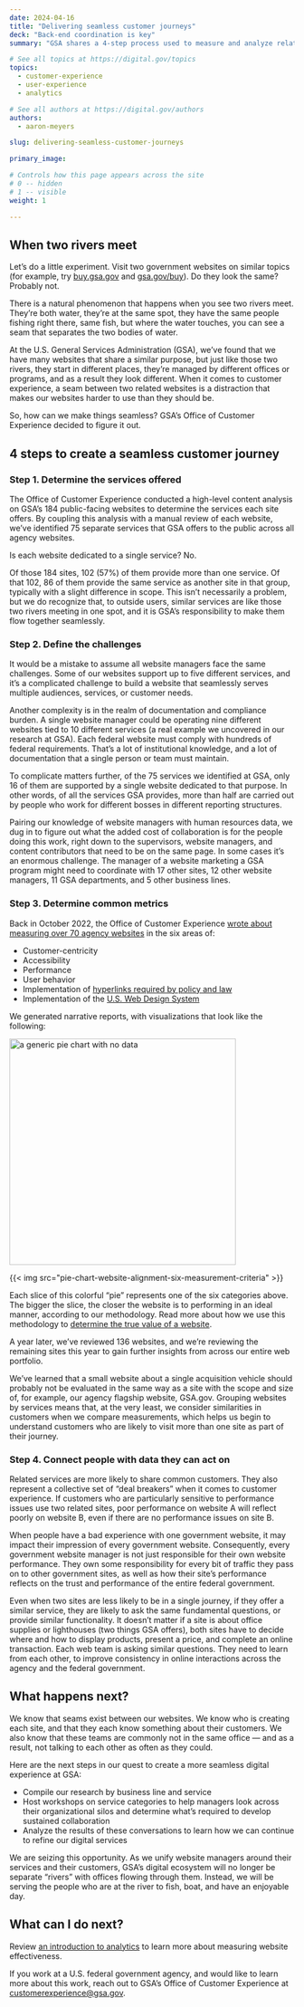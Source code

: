 ```yaml
---
date: 2024-04-16
title: "Delivering seamless customer journeys"
deck: "Back-end coordination is key"
summary: "GSA shares a 4-step process used to measure and analyze related websites, and additional plans to improve customers' digital experience."

# See all topics at https://digital.gov/topics
topics:
  - customer-experience
  - user-experience
  - analytics

# See all authors at https://digital.gov/authors
authors:
  - aaron-meyers

slug: delivering-seamless-customer-journeys

primary_image: 

# Controls how this page appears across the site
# 0 -- hidden
# 1 -- visible
weight: 1

---
```


## When two rivers meet

Let’s do a little experiment. Visit two government websites on similar topics (for example, try [buy.gsa.gov](https://buy.gsa.gov/) and [gsa.gov/buy](https://www.gsa.gov/buy-through-us)). Do they look the same? Probably not.

There is a natural phenomenon that happens when you see two rivers meet. They’re both water, they’re at the same spot, they have the same people fishing right there, same fish, but where the water touches, you can see a seam that separates the two bodies of water.

At the U.S. General Services Administration (GSA), we’ve found that we have many websites that share a similar purpose, but just like those two rivers, they start in different places, they’re managed by different offices or programs, and as a result they look different. When it comes to customer experience, a seam between two related websites is a distraction that makes our websites harder to use than they should be.

So, how can we make things seamless? GSA’s Office of Customer Experience decided to figure it out.

## 4 steps to create a seamless customer journey

### Step 1. Determine the services offered

The Office of Customer Experience conducted a high-level content analysis on GSA’s 184 public-facing websites to determine the services each site offers. By coupling this analysis with a manual review of each website, we’ve identified 75 separate services that GSA offers to the public across all agency websites.

Is each website dedicated to a single service? No.

Of those 184 sites, 102 (57%) of them provide more than one service. Of that 102, 86 of them provide the same service as another site in that group, typically with a slight difference in scope. This isn’t necessarily a problem, but we do recognize that, to outside users, similar services are like those two rivers meeting in one spot, and it is GSA’s responsibility to make them flow together seamlessly.

### Step 2. Define the challenges

It would be a mistake to assume all website managers face the same challenges. Some of our websites support up to five different services, and it’s a complicated challenge to build a website that seamlessly serves multiple audiences, services, or customer needs.

Another complexity is in the realm of documentation and compliance burden. A single website manager could be operating nine different websites tied to 10 different services (a real example we uncovered in our research at GSA). Each federal website must comply with hundreds of federal requirements. That’s a lot of institutional knowledge, and a lot of documentation that a single person or team must maintain.

To complicate matters further, of the 75 services we identified at GSA, only 16 of them are supported by a single website dedicated to that purpose. In other words, of all the services GSA provides, more than half are carried out by people who work for different bosses in different reporting structures.

Pairing our knowledge of website managers with human resources data, we dug in to figure out what the added cost of collaboration is for the people doing this work, right down to the supervisors, website managers, and content contributors that need to be on the same page. In some cases it’s an enormous challenge. The manager of a website marketing a GSA program might need to coordinate with 17 other sites, 12 other website managers, 11 GSA departments, and 5 other business lines.

### Step 3. Determine common metrics

Back in October 2022, the Office of Customer Experience [wrote about measuring over 70 agency websites](https://digital.gov/2022/10/07/taking-a-design-led-approach-to-digital-modernization/) in the six areas of:

* Customer-centricity
* Accessibility
* Performance
* User behavior
* Implementation of [hyperlinks required by policy and law](https://digital.gov/resources/required-web-content-and-links/)
* Implementation of the [U.S. Web Design System](https://designsystem.digital.gov/)

We generated narrative reports, with visualizations that look like the following:

<img src="https://s3.amazonaws.com/digitalgov/pie-chart-website-alignment-six-measurement-criteria.png" width="400" align="center" alt="a generic pie chart with no data">

{{< img src="pie-chart-website-alignment-six-measurement-criteria" >}}

Each slice of this colorful “pie” represents one of the six categories above. The bigger the slice, the closer the website is to performing in an ideal manner, according to our methodology. Read more about how we use this methodology to [determine the true value of a website](https://digital.gov/2024/04/16/determining-the-true-value-of-a-website-a-gsa-case-study/).

A year later, we’ve reviewed 136 websites, and we’re reviewing the remaining sites this year to gain further insights from across our entire web portfolio.

We’ve learned that a small website about a single acquisition vehicle should probably not be evaluated in the same way as a site with the scope and size of, for example, our agency flagship website, GSA.gov. Grouping websites by services means that, at the very least, we consider similarities in customers when we compare measurements, which helps us begin to understand customers who are likely to visit more than one site as part of their journey.

### Step 4. Connect people with data they can act on

Related services are more likely to share common customers. They also represent a collective set of “deal breakers” when it comes to customer experience. If customers who are particularly sensitive to performance issues use two related sites, poor performance on website A will reflect poorly on website B, even if there are no performance issues on site B.

When people have a bad experience with one government website, it may impact their impression of every government website. Consequently, every government website manager is not just responsible for their own website performance. They own some responsibility for every bit of traffic they pass on to other government sites, as well as how their site’s performance reflects on the trust and performance of the entire federal government.

Even when two sites are less likely to be in a single journey, if they offer a similar service, they are likely to ask the same fundamental questions, or provide similar functionality. It doesn’t matter if a site is about office supplies or lighthouses (two things GSA offers), both sites have to decide where and how to display products, present a price, and complete an online transaction. Each web team is asking similar questions. They need to learn from each other, to improve consistency in online interactions across the agency and the federal government.

## What happens next?

We know that seams exist between our websites. We know who is creating each site, and that they each know something about their customers. We also know that these teams are commonly not in the same office — and as a result, not talking to each other as often as they could.

Here are the next steps in our quest to create a more seamless digital experience at GSA:

* Compile our research by business line and service
* Host workshops on service categories to help managers look across their organizational silos and determine what’s required to develop sustained collaboration
* Analyze the results of these conversations to learn how we can continue to refine our digital services

We are seizing this opportunity.  As we unify website managers around their services and their customers, GSA’s digital ecosystem will no longer be separate “rivers” with offices flowing through them. Instead, we will be serving the people who are at the river to fish, boat, and have an enjoyable day.

## What can I do next?

Review [an introduction to analytics](https://digital.gov/resources/an-introduction-to-analytics/) to learn more about measuring website effectiveness.

If you work at a U.S. federal government agency, and would like to learn more about this work, reach out to GSA’s Office of Customer Experience at customerexperience@gsa.gov.
